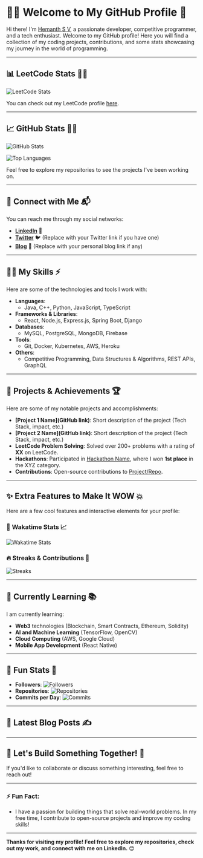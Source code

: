 # 🧑‍💻 **Welcome to My GitHub Profile** 👋

Hi there! I'm [Hemanth S V](https://www.linkedin.com/in/hemanth-s-v-2610b0329/), a passionate developer, competitive programmer, and a tech enthusiast. Welcome to my GitHub profile! Here you will find a collection of my coding projects, contributions, and some stats showcasing my journey in the world of programming.

---

## 📊 **LeetCode Stats** 🧑‍💻

![LeetCode Stats](https://leetcode-stats-six.vercel.app/api?username=Hemanth-SV)

You can check out my LeetCode profile [here](https://leetcode.com/u/Hemanth-SV/).

---

## 📈 **GitHub Stats** 🦸‍♂️

![GitHub Stats](https://github-readme-stats.vercel.app/api?username=HEMANTHSV31&count_private=true&show_icons=true&hide_title=true&hide=prs&theme=radical)

![Top Languages](https://github-readme-stats.vercel.app/api/top-langs/?username=HEMANTHSV31&hide_title=true&theme=radical)

Feel free to explore my repositories to see the projects I've been working on.

---

## 💼 **Connect with Me** 📬

You can reach me through my social networks:

- **[LinkedIn](https://www.linkedin.com/in/hemanth-s-v-2610b0329/)** 🔗
- **[Twitter](https://twitter.com/your_twitter_handle)** 🐦 (Replace with your Twitter link if you have one)
- **[Blog](https://your_blog_link.com)** 📖 (Replace with your personal blog link if any)

---

## 🧑‍💻 **My Skills** ⚡

Here are some of the technologies and tools I work with:

- **Languages**: 
  - Java, C++, Python, JavaScript, TypeScript
- **Frameworks & Libraries**:
  - React, Node.js, Express.js, Spring Boot, Django
- **Databases**:
  - MySQL, PostgreSQL, MongoDB, Firebase
- **Tools**:
  - Git, Docker, Kubernetes, AWS, Heroku
- **Others**:
  - Competitive Programming, Data Structures & Algorithms, REST APIs, GraphQL

---

## 🚀 **Projects & Achievements** 🏆

Here are some of my notable projects and accomplishments:

- **[Project 1 Name](GitHub link)**: Short description of the project (Tech Stack, impact, etc.)
- **[Project 2 Name](GitHub link)**: Short description of the project (Tech Stack, impact, etc.)
- **LeetCode Problem Solving**: Solved over 200+ problems with a rating of **XX** on LeetCode.
- **Hackathons**: Participated in [Hackathon Name](Link), where I won **1st place** in the XYZ category.
- **Contributions**: Open-source contributions to [Project/Repo](Link).

---

## ✨ **Extra Features to Make It WOW** 💥

Here are a few cool features and interactive elements for your profile:

### 🎯 **Wakatime Stats** 📈

![Wakatime Stats](https://wakatime.com/share/@your_wakatime_username/your_wakatime_image_code.svg)

### 🔥 **Streaks & Contributions** 📅

![Streaks](https://github-readme-streak-stats.herokuapp.com/?user=HEMANTHSV31&theme=radical)

---

## 🌱 **Currently Learning** 📚

I am currently learning:

- **Web3** technologies (Blockchain, Smart Contracts, Ethereum, Solidity)
- **AI and Machine Learning** (TensorFlow, OpenCV)
- **Cloud Computing** (AWS, Google Cloud)
- **Mobile App Development** (React Native)

---

## 🎨 **Fun Stats** 🤩

- **Followers**: ![Followers](https://img.shields.io/github/followers/HEMANTHSV31?label=Followers&style=social)
- **Repositories**: ![Repositories](https://img.shields.io/github/followers/HEMANTHSV31?label=Repositories&style=social)
- **Commits per Day**: ![Commits](https://img.shields.io/github/commit-activity/m/HEMANTHSV31)

---

## 📖 **Latest Blog Posts** ✍️

<!-- You can use this section to show your latest blog posts from your website or dev.to. You can use a service like "dev.to" or "Medium" to automatically populate this list. -->

---

## 🤝 **Let's Build Something Together!** 🚀

If you'd like to collaborate or discuss something interesting, feel free to reach out!

---

### ⚡ Fun Fact:

- I have a passion for building things that solve real-world problems. In my free time, I contribute to open-source projects and improve my coding skills!

---

**Thanks for visiting my profile! Feel free to explore my repositories, check out my work, and connect with me on LinkedIn.** 😊
